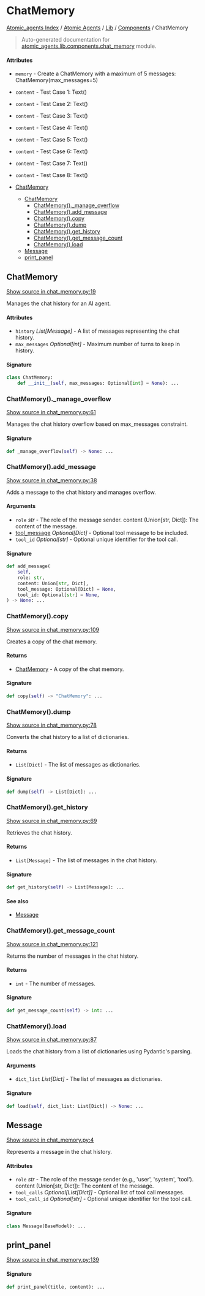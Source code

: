 # ChatMemory

[Atomic_agents Index](../../../README.md#atomic_agents-index) / [Atomic Agents](../../index.md#atomic-agents) / [Lib](../index.md#lib) / [Components](./index.md#components) / ChatMemory

> Auto-generated documentation for [atomic_agents.lib.components.chat_memory](../../../../../atomic_agents/lib/components/chat_memory.py) module.

#### Attributes

- `memory` - Create a ChatMemory with a maximum of 5 messages: ChatMemory(max_messages=5)

- `content` - Test Case 1: Text()

- `content` - Test Case 2: Text()

- `content` - Test Case 3: Text()

- `content` - Test Case 4: Text()

- `content` - Test Case 5: Text()

- `content` - Test Case 6: Text()

- `content` - Test Case 7: Text()

- `content` - Test Case 8: Text()


- [ChatMemory](#chatmemory)
  - [ChatMemory](#chatmemory-1)
    - [ChatMemory()._manage_overflow](#chatmemory()_manage_overflow)
    - [ChatMemory().add_message](#chatmemory()add_message)
    - [ChatMemory().copy](#chatmemory()copy)
    - [ChatMemory().dump](#chatmemory()dump)
    - [ChatMemory().get_history](#chatmemory()get_history)
    - [ChatMemory().get_message_count](#chatmemory()get_message_count)
    - [ChatMemory().load](#chatmemory()load)
  - [Message](#message)
  - [print_panel](#print_panel)

## ChatMemory

[Show source in chat_memory.py:19](../../../../../atomic_agents/lib/components/chat_memory.py#L19)

Manages the chat history for an AI agent.

#### Attributes

- `history` *List[Message]* - A list of messages representing the chat history.
- `max_messages` *Optional[int]* - Maximum number of turns to keep in history.

#### Signature

```python
class ChatMemory:
    def __init__(self, max_messages: Optional[int] = None): ...
```

### ChatMemory()._manage_overflow

[Show source in chat_memory.py:61](../../../../../atomic_agents/lib/components/chat_memory.py#L61)

Manages the chat history overflow based on max_messages constraint.

#### Signature

```python
def _manage_overflow(self) -> None: ...
```

### ChatMemory().add_message

[Show source in chat_memory.py:38](../../../../../atomic_agents/lib/components/chat_memory.py#L38)

Adds a message to the chat history and manages overflow.

#### Arguments

- `role` *str* - The role of the message sender.
content (Union[str, Dict]): The content of the message.
- [tool_message](#chatmemory) *Optional[Dict]* - Optional tool message to be included.
- `tool_id` *Optional[str]* - Optional unique identifier for the tool call.

#### Signature

```python
def add_message(
    self,
    role: str,
    content: Union[str, Dict],
    tool_message: Optional[Dict] = None,
    tool_id: Optional[str] = None,
) -> None: ...
```

### ChatMemory().copy

[Show source in chat_memory.py:109](../../../../../atomic_agents/lib/components/chat_memory.py#L109)

Creates a copy of the chat memory.

#### Returns

- [ChatMemory](#chatmemory) - A copy of the chat memory.

#### Signature

```python
def copy(self) -> "ChatMemory": ...
```

### ChatMemory().dump

[Show source in chat_memory.py:78](../../../../../atomic_agents/lib/components/chat_memory.py#L78)

Converts the chat history to a list of dictionaries.

#### Returns

- `List[Dict]` - The list of messages as dictionaries.

#### Signature

```python
def dump(self) -> List[Dict]: ...
```

### ChatMemory().get_history

[Show source in chat_memory.py:69](../../../../../atomic_agents/lib/components/chat_memory.py#L69)

Retrieves the chat history.

#### Returns

- `List[Message]` - The list of messages in the chat history.

#### Signature

```python
def get_history(self) -> List[Message]: ...
```

#### See also

- [Message](#message)

### ChatMemory().get_message_count

[Show source in chat_memory.py:121](../../../../../atomic_agents/lib/components/chat_memory.py#L121)

Returns the number of messages in the chat history.

#### Returns

- `int` - The number of messages.

#### Signature

```python
def get_message_count(self) -> int: ...
```

### ChatMemory().load

[Show source in chat_memory.py:87](../../../../../atomic_agents/lib/components/chat_memory.py#L87)

Loads the chat history from a list of dictionaries using Pydantic's parsing.

#### Arguments

- `dict_list` *List[Dict]* - The list of messages as dictionaries.

#### Signature

```python
def load(self, dict_list: List[Dict]) -> None: ...
```



## Message

[Show source in chat_memory.py:4](../../../../../atomic_agents/lib/components/chat_memory.py#L4)

Represents a message in the chat history.

#### Attributes

- `role` *str* - The role of the message sender (e.g., 'user', 'system', 'tool').
content (Union[str, Dict]): The content of the message.
- `tool_calls` *Optional[List[Dict]]* - Optional list of tool call messages.
- `tool_call_id` *Optional[str]* - Optional unique identifier for the tool call.

#### Signature

```python
class Message(BaseModel): ...
```



## print_panel

[Show source in chat_memory.py:139](../../../../../atomic_agents/lib/components/chat_memory.py#L139)

#### Signature

```python
def print_panel(title, content): ...
```